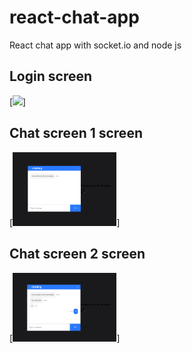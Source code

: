 # react-chat-app
React chat app with socket.io and node js

## Login screen

[<img src="./images/Admin Login.PNG" width=33% />]

## Chat screen 1 screen

[<img src="./Images/Chatting1.PNG" width=33% />]

## Chat screen 2 screen

[<img src="./Images/Chatting2.PNG" width=33% />]
